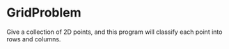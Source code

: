 # GridProblem
Give a collection of 2D points, and this program will classify each point into rows and columns.
